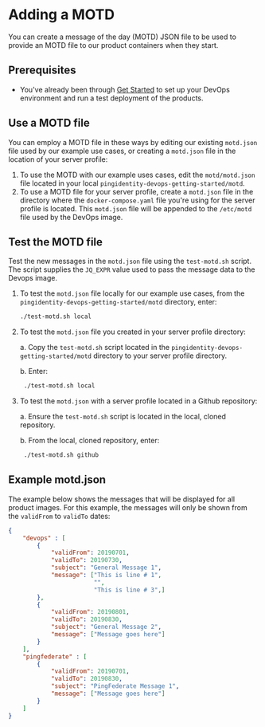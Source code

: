 # Adding a MOTD

You can create a message of the day (MOTD) JSON file to be used to provide an MOTD file to our product containers when they start.

## Prerequisites

* You've already been through [Get Started](../get-started/getStarted.md) to set up your DevOps environment and run a test deployment of the products.

## Use a MOTD file

You can employ a MOTD file in these ways by editing our existing `motd.json` file used by our example use cases, or creating a `motd.json` file in the location of your server profile:

1. To use the MOTD with our example uses cases, edit the
`motd/motd.json` file located in your local `pingidentity-devops-getting-started/motd`.
2. To use a MOTD file for your server profile, create a `motd.json` file in the directory where the `docker-compose.yaml` file you're using for the server profile is located. This `motd.json` file will be appended to the `/etc/motd` file used by the DevOps image.

## Test the MOTD file

Test the new messages in the `motd.json` file using the `test-motd.sh` script. The script supplies the `JQ_EXPR` value used to pass the message data to the Devops image.


1. To test the `motd.json` file locally for our example use cases, from the `pingidentity-devops-getting-started/motd` directory, enter:

   ```bash
   ./test-motd.sh local
   ```

2. To test the `motd.json` file you created in your server profile directory:

   a. Copy the `test-motd.sh` script located in the `pingidentity-devops-getting-started/motd` directory to your server profile directory.

   b. Enter:

   ```bash
    ./test-motd.sh local
   ```

3. To test the `motd.json` with a server profile located in a Github repository:

   a. Ensure the `test-motd.sh` script is located in the local, cloned repository.

   b. From the local, cloned repository, enter:

   ```bash
    ./test-motd.sh github
   ```

## Example motd.json

The example below shows the messages that will be displayed for all product images. For this example, the messages will only be shown from the `validFrom` to `validTo` dates:

```json
{
    "devops" : [
        {
            "validFrom": 20190701,
            "validTo": 20190730,
            "subject": "General Message 1",
            "message": ["This is line # 1",
                        "",
                        "This is line # 3",]
        },
        {
            "validFrom": 20190801,
            "validTo": 20190830,
            "subject": "General Message 2",
            "message": ["Message goes here"]
        }
    ],
    "pingfederate" : [
        {
            "validFrom": 20190701,
            "validTo": 20190830,
            "subject": "PingFederate Message 1",
            "message": ["Message goes here"]
        }
    ]
}
```
